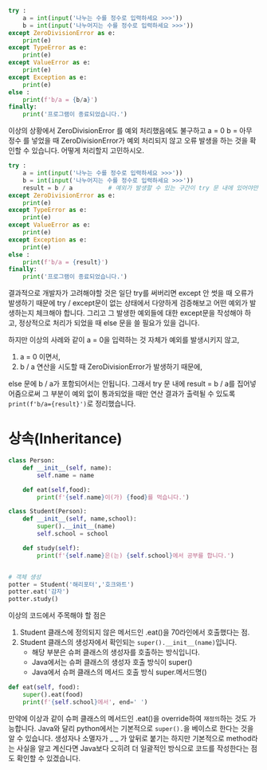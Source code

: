 ```python
try :
    a = int(input('나누는 수를 정수로 입력하세요 >>>'))
    b = int(input('나누어지는 수를 정수로 입력하세요 >>>'))
except ZeroDivisionError as e:
    print(e)
except TypeError as e:
    print(e)
except ValueError as e:
    print(e)
except Exception as e:
    print(e)
else :
    print(f'b/a = {b/a}')
finally:
    print('프로그램이 종료되었습니다.')
```
이상의 상황에서 ZeroDivisionError 를 예외 처리했음에도 불구하고
a = 0
b = 아무 정수
를 넣었을 때 ZeroDivisionError가 예외 처리되지 않고 오류 발생을 하는 것을 확인할 수 있습니다. 어떻게 처리할지 고민하시오.
```python
try :
    a = int(input('나누는 수를 정수로 입력하세요 >>>'))
    b = int(input('나누어지는 수를 정수로 입력하세요 >>>'))
    result = b / a          # 예외가 발생할 수 있는 구간이 try 문 내에 있어야만 합니다.
except ZeroDivisionError as e:
    print(e)
except TypeError as e:
    print(e)
except ValueError as e:
    print(e)
except Exception as e:
    print(e)
else :
    print(f'b/a = {result}')
finally:
    print('프로그램이 종료되었습니다.')
```
결과적으로 개발자가 고려해야할 것은 일단 try를 써버리면 except 안 썻을 때 오류가 발생하기 때문에 try / except문이 없는 상태에서 다양하게 검증해보고 어떤 예외가 발생하는지 체크해야 합니다.
그리고 그 발생한 예외들에 대한 except문을 작성해야 하고, 정상적으로 처리가 되었을 때 else 문을 쓸 필요가 있을 겁니다.

하지만 이상의 사례와 같이 a = 0을 입력하는 것 자체가 예외를 발생시키지 않고,
1. a = 0 이면서,
2. b / a 연산을 시도할 때 ZeroDivisionError가 발생하기 때문에,

else 문에 b / a가 포함되어서는 안됩니다.
그래서 try 문 내에 result = b / a를 집어넣어줌으로써 그 부분이 예외 없이 통과되었을 때만 연산 결과가 출력될 수 있도록 `print(f'b/a={result}')`로 정리했습니다.

# 상속(Inheritance)
```python
class Person:
    def __init__(self, name):
        self.name = name

    def eat(self,food):
        print(f'{self.name}이(가) {food}를 먹습니다.')

class Student(Person):
    def __init__(self, name,school):
        super().__init__(name)
        self.school = school

    def study(self):
        print(f'{self.name}은(는) {self.school}에서 공부를 합니다.')


# 객체 생성
potter = Student('해리포터','호크와트')
potter.eat('감자')
potter.study()
```
이상의 코드에서 주목해야 할 점은 
1. Student 클래스에 정의되지 않은 메서드인 .eat()을 70라인에서 호출했다는 점.
2. Student 클래스의 생성자에서 확인되는 `super().__init__(name)`입니다.
    - 해당 부분은 슈퍼 클래스의 생성자를 호출하는 방식입니다.
    - Java에서는 슈퍼 클래스의 생성자 호출 방식이 super()
    - Java에서 슈퍼 클래스의 메서드 호출 방식 super.메서드명()
```python
def eat(self, food):
    super().eat(food)
    print(f'{self.school}에서', end=' ')
```
만약에 이상과 같이 슈퍼 클래스의 메서드인 .eat()을 override하여 `재정의`하는 것도 가능합니다.
Java와 달리 python에서는 기본적으로 `super().`을 베이스로 한다는 것을 알 수 있습니다.
생성자나 소멸자가 _ _ 가 앞뒤로 붙기는 하지만 기본적으로 method라는 사실을 알고 계신다면 Java보다 오히려 더 일괄적인 방식으로 코드를 작성한다는 점도 확인할 수 있겠습니다.